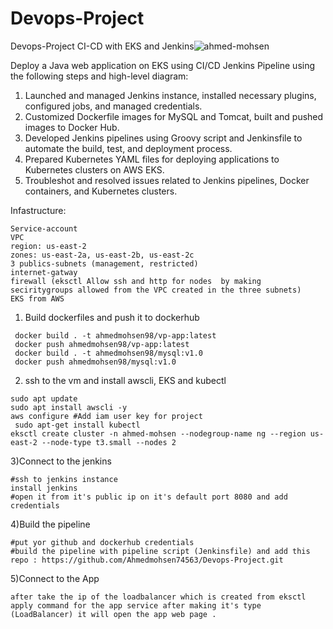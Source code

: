 # Devops-Project
Devops-Project
CI-CD with EKS and Jenkins![ahmed-mohsen](https://github.com/Ahmedmohsen74563/Devops-Project/assets/120731539/66c3911b-29ac-4bf1-bcbc-351bd1f23746)


Deploy a Java web application on EKS using CI/CD Jenkins Pipeline using the following steps and high-level diagram:


1. Launched and managed Jenkins instance, installed necessary plugins, configured jobs, and managed credentials.
2. Customized Dockerfile images for MySQL and Tomcat, built and pushed images to Docker Hub.
3. Developed Jenkins pipelines using Groovy script and Jenkinsfile to automate the build, test, and deployment process.
4. Prepared Kubernetes YAML files for deploying applications to Kubernetes clusters on AWS EKS.
5. Troubleshot and resolved issues related to Jenkins pipelines, Docker containers, and Kubernetes clusters.
 
Infastructure:
```
Service-account
VPC
region: us-east-2
zones: us-east-2a, us-east-2b, us-east-2c
3 publics-subnets (management, restricted)
internet-gatway
firewall (eksctl Allow ssh and http for nodes  by making seciritygroups allowed from the VPC created in the three subnets)
EKS from AWS
```
1) Build dockerfiles and push it to dockerhub
```
 docker build . -t ahmedmohsen98/vp-app:latest
 docker push ahmedmohsen98/vp-app:latest
 docker build . -t ahmedmohsen98/mysql:v1.0
 docker push ahmedmohsen98/mysql:v1.0
```
2) ssh to the vm and install awscli, EKS and kubectl 
```
sudo apt update
sudo apt install awscli -y
aws configure #Add iam user key for project
 sudo apt-get install kubectl
eksctl create cluster -n ahmed-mohsen --nodegroup-name ng --region us-east-2 --node-type t3.small --nodes 2
```
3)Connect to the jenkins
```
#ssh to jenkins instance
install jenkins
#open it from it's public ip on it's default port 8080 and add credentials
```

4)Build the pipeline
```
#put yor github and dockerhub credentials
#build the pipeline with pipeline script (Jenkinsfile) and add this repo : https://github.com/Ahmedmohsen74563/Devops-Project.git
```

5)Connect to the App
```
after take the ip of the loadbalancer which is created from eksctl apply command for the app service after making it's type (LoadBalancer) it will open the app web page .
```




